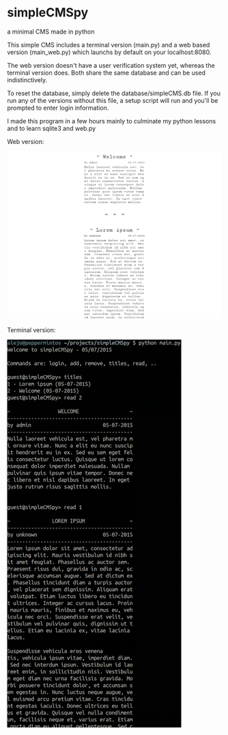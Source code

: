 # simpleCMSpy
a minimal CMS made in python

This simple CMS includes a terminal version (main.py) and a web based version (main_web.py) which launchs by default on your localhost:8080.

The web version doesn't have a user verification system yet, whereas the terminal version does. Both share the same database and can be used indistinctively.

To reset the database, simply delete the database/simpleCMS.db file. If you run any of the versions without this file, a setup script will run and you'll be prompted to enter login information.

I made this program in a few hours mainly to culminate my python lessons and to learn sqlite3 and web.py

Web version:

![Alt text](/simpleCMSpy.png?raw=true)

Terminal version:

![Alt text](/simpleCMSpy_2.png?raw=true)



